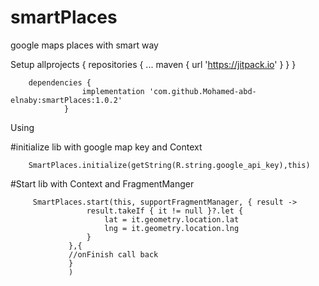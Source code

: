 # smartPlaces
google maps places with smart way

Setup
	    allprojects {
         		repositories {
         			...
         			maven { url 'https://jitpack.io' }
         		}
         	}

        dependencies {
         	        implementation 'com.github.Mohamed-abd-elnaby:smartPlaces:1.0.2'
             	}


 Using

 #initialize lib with google map key and Context

        SmartPlaces.initialize(getString(R.string.google_api_key),this)


 #Start lib with Context and FragmentManger

         SmartPlaces.start(this, supportFragmentManager, { result ->
                     result.takeIf { it != null }?.let {
                         lat = it.geometry.location.lat
                         lng = it.geometry.location.lng
                     }
                 },{
                 //onFinish call back
                 }
                 )



